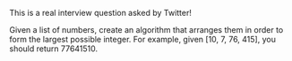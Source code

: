 This is a real interview question asked by Twitter!

Given a list of numbers, create an algorithm that arranges them in order to form the largest possible integer. For example, given [10, 7, 76, 415], you should return 77641510.